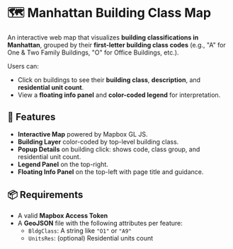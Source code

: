 # 🗺️ Manhattan Building Class Map

An interactive web map that visualizes **building classifications in Manhattan**, grouped by their **first-letter building class codes** (e.g., "A" for One & Two Family Buildings, "O" for Office Buildings, etc.).

Users can:
- Click on buildings to see their **building class**, **description**, and **residential unit count**.
- View a **floating info panel** and **color-coded legend** for interpretation.

## 🚀 Features

- **Interactive Map** powered by Mapbox GL JS.
- **Building Layer** color-coded by top-level building class.
- **Popup Details** on building click: shows code, class group, and residential unit count.
- **Legend Panel** on the top-right.
- **Floating Info Panel** on the top-left with page title and guidance.

## 📦 Requirements

- A valid **Mapbox Access Token**
- A **GeoJSON** file with the following attributes per feature:
  - `BldgClass`: A string like `"O1"` or `"A9"`
  - `UnitsRes`: (optional) Residential units count